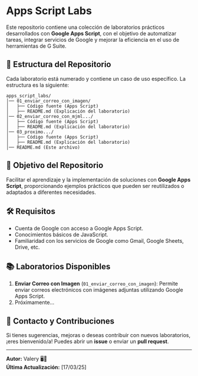 # Apps Script Labs

Este repositorio contiene una colección de laboratorios prácticos desarrollados con **Google Apps Script**, con el objetivo de automatizar tareas, integrar servicios de Google y mejorar la eficiencia en el uso de herramientas de G Suite.

## 📌 Estructura del Repositorio
Cada laboratorio está numerado y contiene un caso de uso específico. La estructura es la siguiente:

```
apps_script_labs/
│── 01_enviar_correo_con_imagen/
│   ├── Código fuente (Apps Script)
│   ├── README.md (Explicación del laboratorio)
│── 02_enviar_correo_con_mjml.../
│   ├── Código fuente (Apps Script)
│   ├── README.md (Explicación del laboratorio)
│── 03_proximo.../
│   ├── Código fuente (Apps Script)
│   ├── README.md (Explicación del laboratorio)
│── README.md (Este archivo)
```

## 🚀 Objetivo del Repositorio
Facilitar el aprendizaje y la implementación de soluciones con **Google Apps Script**, proporcionando ejemplos prácticos que pueden ser reutilizados o adaptados a diferentes necesidades.

## 🛠️ Requisitos
- Cuenta de Google con acceso a Google Apps Script.
- Conocimientos básicos de JavaScript.
- Familiaridad con los servicios de Google como Gmail, Google Sheets, Drive, etc.

## 📚 Laboratorios Disponibles
1. **Enviar Correo con Imagen** (`01_enviar_correo_con_imagen`): Permite enviar correos electrónicos con imágenes adjuntas utilizando Google Apps Script.
2. Próximamente...

## 📩 Contacto y Contribuciones
Si tienes sugerencias, mejoras o deseas contribuir con nuevos laboratorios, ¡eres bienvenido/a! Puedes abrir un **issue** o enviar un **pull request**.

---
**Autor:** Valery 🖥️🚀  
**Última Actualización:** [17/03/25]
